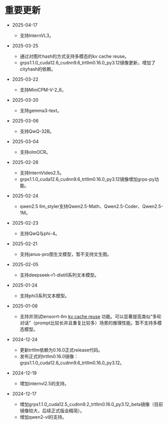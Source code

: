 # 重要更新

* 2025-04-17
    * 支持InternVL3。

* 2025-03-25
    * 通过对图片hash的方式支持多模态的kv cache reuse。
    * grps1.1.0_cuda12.6_cudnn9.6_trtllm0.16.0_py3.12镜像更新，增加了cityhash的依赖。

* 2025-03-22
    * 支持MiniCPM-V-2_6。

* 2025-03-20
    * 支持gemma3-text。

* 2025-03-06
    * 支持QwQ-32B。

* 2025-03-04
    * 支持olmOCR。

* 2025-02-28
    * 支持InternVideo2.5。
    * grps1.1.0_cuda12.6_cudnn9.6_trtllm0.16.0_py3.12镜像增加grps-py功能。

* 2025-02-24
    * qwen2.5 llm_styler支持Qwen2.5-Math、Qwen2.5-Coder、Qwen2.5-1M。

* 2025-02-23
    * 支持QwQ与phi-4。

* 2025-02-21
    * 支持janus-pro图生文模型，暂不支持文生图。

* 2025-02-05
    * 支持deepseek-r1-distill系列文本模型。

* 2025-01-24
    * 支持phi3系列文本模型。

* 2025-01-08
    * 支持并测试tensorrt-llm [kv cache reuse](https://nvidia.github.io/TensorRT-LLM/advanced/kv-cache-reuse.html)
      功能。可以显著提高类似“多轮对话”（prompt比较长并且重复比较多）场景的推理性能。暂不支持多模态模型。

* 2024-12-24
    * 更新trtllm依赖为0.16.0正式release代码。
    * 发布正式的trtllm0.16.0镜像：grps1.1.0_cuda12.6_cudnn9.6_trtllm0.16.0_py3.12。

* 2024-12-19
    * 增加internvl2.5的支持。

* 2024-12-17
    * 增加grps1.1.0_cuda12.5_cudnn9.2_trtllm0.16.0_py3.12_beta镜像（目前镜像较大，后续正式版会精简）。
    * 增加qwen2-vl的支持。
